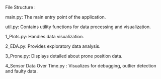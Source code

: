 File Structure :

main.py: The main entry point of the application.

util.py: Contains utility functions for data processing and visualization.

1_Plots.py: Handles data visualization.

2_EDA.py: Provides exploratory data analysis.

3_Prone.py: Displays detailed about prone position data.

4_Sensor Data Over Time.py : Visualizes for debugging, outlier detection and faulty data.
